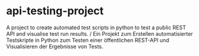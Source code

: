 # api-testing-project
A project to create automated test scripts in python to test a public REST API and visualise test run results. / Ein Projekt zum Erstellen automatisierter Testskripte in Python zum Testen einer öffentlichen REST-API und Visualisieren der Ergebnisse von Tests.
